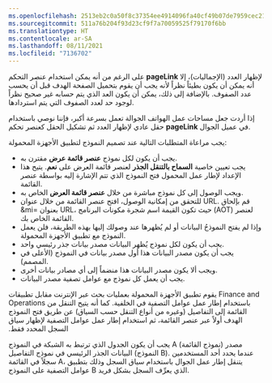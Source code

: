 ```yaml
---
ms.openlocfilehash: 2513eb2c0a50f8c37354ee4914096fa40cf49b07de7959cec2112d514c26f14a
ms.sourcegitcommit: 511a76b204f93d23cf9f7a70059525f79170f6bb
ms.translationtype: HT
ms.contentlocale: ar-SA
ms.lasthandoff: 08/11/2021
ms.locfileid: "7136702"
---
```

على الرغم من أنه يمكن استخدام عنصر التحكم **pageLink‎** لإظهار العدد (الإجماليات)، إلا أنه يمكن أن يكون بطيئاً نظراً لأنه يجب أن يقوم بتحميل الصفحة الهدف قبل أن يحسب عدد الصفوف. بالإضافة إلى ذلك، يمكن أن يكون العد الذي يتم حسابه غير صحيح نظراً لوجود حد لعدد الصفوف التي يتم استردادها.

إذا أردت جعل مساحات عمل الهواتف الجوالة تعمل بسرعة أكبر، فإننا نوصي باستخدام حقل عادي لإظهار العدد ثم تشكيل الحقل كعنصر تحكم **pageLink** في عميل الجوال.

يجب مراعاة المتطلبات التالية عند تصميم النموذج لتطبيق الأجهزة المحمولة:

- يجب أن يكون لكل نموذج **عنصر قائمة عرض** مقترن به.
- يجب تعيين خاصية **السماح بالتنقل الجذر** لعنصر قائمة العرض على **نعم**. يتيح هذا الإعداد لإطار عمل المحمول فتح النموذج الذي تتم الإشارة إليه بواسطة عنصر القائمة.
- ويجب الوصول إلى كل نموذج مباشرة من خلال **عنصر قائمة العرض** الخاص به.
- للتحقق من إمكانية الوصول، افتح عنصر القائمة من خلال عنوان URL. قم بإلحاق &mi= بعنوان URL، حيث تكون القيمة اسم شجرة مكونات البرنامج (AOT) لعنصر القائمة الخاص بك.
- وإذا لم يفتح النموذجُ البيانات أو لم يُظهرها عند وصولك إليها بهذه الطريقة، فلن يعمل النموذج مع تطبيق الأجهزة المحمولة.
- يجب أن يكون لكل نموذج يُظهر البيانات مصدر بيانات جذر رئيسي واحد.
- يجب أن يكون مصدر البيانات هذا أول مصدر بيانات في النموذج (الأعلى في المصمم).
- ويجب ألا يكون مصدر البيانات هذا منضماً إلى أي مصادر بيانات أخرى.
- يجب أن يعمل كل نموذج مع عوامل تصفية مصدر البيانات.

يقوم تطبيق الأجهزة المحمولة بعمليات بحث عبر الإنترنت مقابل تطبيقات Finance and Operations باستخدام إطار عمل عوامل التصفية ‏‫في الخلفية. كما أنه يتيح التنقل من القائمة إلى التفاصيل (وغيره من أنواع التنقل حسب السياق) عن طريق فتح النموذج الهدف أولاً عبر عنصر القائمة، ثم استخدام إطار عمل عوامل التصفية لإظهار سياق السجل المحدد فقط.

يجب أن يكون الجدول الذي ترتبط به الشبكة في النموذج A (نموذج القائمة) مصدر البيانات الجذر الرئيسي في نموذج التفاصيل (النموذج B). عندما يحدد أحد المستخدمين سجلاً في القائمة A، يتنقل إطار عمل الجوال باستخدام سياق السجل وذلك بتطبيق عوامل التصفية على النموذج B الذي يعرِّف السجل بشكل فريد.

